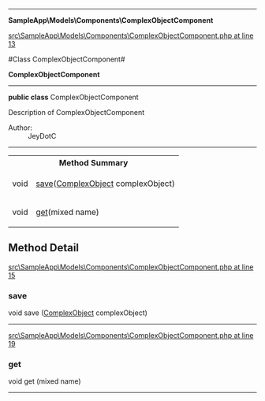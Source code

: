 

- - -

**SampleApp\Models\Components\ComplexObjectComponent**


<a href="https://github.com/JeyDotC/Hirudo/blob/master/src/SampleApp/Models/Components/ComplexObjectComponent.php#L13" target='_blank'>src\SampleApp\Models\Components\ComplexObjectComponent.php at line 13</a>

#Class ComplexObjectComponent#

**ComplexObjectComponent**




- - -

<p><strong>public  class</strong> <span>ComplexObjectComponent</span></p>

<div class="comment" id="overview_description"><p>Description of ComplexObjectComponent</p></div>

<dl>
<dt>Author:</dt>
<dd>JeyDotC</dd>
</dl>


<hr />

<table id="summary_method">
<tr><th colspan="2">Method Summary</th></tr>
<tr>
<td><span class='k'></span> <span class='nx'>void</span></td>
<td class="description"><p class="name"><a href="#save">save</a>(<a href="https://github.com/JeyDotC/Hirudo-docs/blob/master/SampleApp/Models/Entities/ComplexObject.md">ComplexObject</a> complexObject)</p></td>
</tr>
<tr>
<td><span class='k'></span> <span class='nx'>void</span></td>
<td class="description"><p class="name"><a href="#get">get</a>(mixed name)</p></td>
</tr>
</table>

<h2 id="detail_method">Method Detail</h2>

<a href="https://github.com/JeyDotC/Hirudo/blob/master/src/SampleApp/Models/Components/ComplexObjectComponent.php#L15" target='_blank'>src\SampleApp\Models\Components\ComplexObjectComponent.php at line 15</a>

<h3 id="save()">save</h3>
<span class='k'></span> <span class='nx'>void</span> <span class='nf'>save</span> (<a href="https://github.com/JeyDotC/Hirudo-docs/blob/master/SampleApp/Models/Entities/ComplexObject.md">ComplexObject</a> complexObject)

<div class="details">

</div>

- - -


<a href="https://github.com/JeyDotC/Hirudo/blob/master/src/SampleApp/Models/Components/ComplexObjectComponent.php#L19" target='_blank'>src\SampleApp\Models\Components\ComplexObjectComponent.php at line 19</a>

<h3 id="get()">get</h3>
<span class='k'></span> <span class='nx'>void</span> <span class='nf'>get</span> (mixed name)

<div class="details">

</div>

- - -

